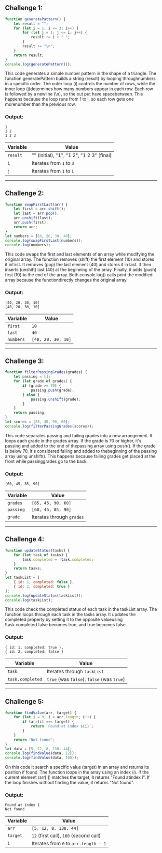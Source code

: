 ## Challenge 1:

```javascript
function generatePattern() {
    let result = "";
    for (let i = 1; i <= 3; i++) {
        for (let j = 1; j <= i; j++) {
            result += j + " ";
        }
        result += "\n";
    }
    return result;
}
console.log(generatePattern());
```
This code generates a simple number pattern in the shape of a triangle. 
The function generatePattern builds a string (result) by looping throughnumbers in a specific order. 
The outer loop (i) controls the number of rows, while the inner loop (j)determines how many numbers appear in each row. 
Each row is followed by a newline (\n), so the out put have spacebetween. 
This happens because the loop runs from 1 to i, so each row gets one morenumber than the previous row.

### Output:
```
1  
1 2  
1 2 3  
```

| Variable | Value                                     |
| -------- | ----------------------------------------- |
| `result` | "" (initial), "1", "1 2", "1 2 3" (final) |
| `i`      | Iterates from `1` to `3`                  |
| `j`      | Iterates from `1` to `i`                  |

---

## Challenge 2:

```javascript
function swapFirstLast(arr) {
    let first = arr.shift();
    let last = arr.pop();
    arr.unshift(last);
    arr.push(first);
    return arr;
}
let numbers = [10, 20, 30, 40];
console.log(swapFirstLast(numbers));
console.log(numbers);
```
This code swaps the first and last elements of an array while modifying the original array.
The function removes (shift) the first element (10) and stores it infirst.
It removes (pop) the last element (40) and stores it in last.
It then inserts (unshift) last (40) at the beginning of the array.
Finally, it adds (push) first (10) to the end of the array.
Both console.log() calls print the modified array because the functiondirectly changes the original array.

### Output:
```
[40, 20, 30, 10]
[40, 20, 30, 10]
```

| Variable  | Value              |
| --------- | ------------------ |
| `first`   | `10`               |
| `last`    | `40`               |
| `numbers` | `[40, 20, 30, 10]` |

---

## Challenge 3:

```javascript
function filterPassingGrades(grades) {
    let passing = [];
    for (let grade of grades) {
        if (grade >= 70) {
            passing.push(grade);
        } else {
            passing.unshift(grade);
        }
    }
    return passing;
}
let scores = [85, 45, 90, 60];
console.log(filterPassingGrades(scores));
```
This code separates passing and failing grades into a new arrangement.
It loops each grade in the grades array.
If the grade is 70 or higher, it's passing and added to the end of thepassing array using push().
If the grade is below 70, it's considered failing and added to thebeginning of the passing array using unshift().
This happens because failing grades get placed at the front while passinggrades go to the back.

### Output:
```
[60, 45, 85, 90]
```

| Variable  | Value                     |
| --------- | ------------------------- |
| `grades`  | `[85, 45, 90, 60]`        |
| `passing` | `[60, 45, 85, 90]`        |
| `grade`   | Iterates through `grades` |

---

## Challenge 4:

```javascript
function updateStatus(tasks) {
    for (let task of tasks) {
        task.completed = !task.completed;
    }
    return tasks;
}
let taskList = [
    { id: 1, completed: false },
    { id: 2, completed: true }
];
console.log(updateStatus(taskList));
console.log(taskList);
```
This code check the completed status of each task in the taskList array.
The function loops through each task in the tasks array.
It updates the completed property by setting it to the opposite valueusing !task.completed.false 
becomes true, and true becomes false.
### Output:
```
{ id: 1, completed: true },
{ id: 2, completed: false }
```

| Variable         | Value                                      |
| ---------------- | ------------------------------------------ |
| `task`           | Iterates through `taskList`                |
| `task.completed` | `true` (was `false`), `false` (was `true`) |

---

## Challenge 5:

```javascript
function findValue(arr, target) {
    for (let i = 0; i < arr.length; i++) {
        if (arr[i] === target) {
            return `Found at index ${i}`;
        }
    }
    return "Not found";
}
let data = [5, 12, 8, 130, 44];
console.log(findValue(data, 12));
console.log(findValue(data, 100));
```
 On this code it search a specific value (target) in an array and returns its position if found.
The function loops in the array using an index (i).
If the current element (arr[i]) matches the target, it returns "Found atindex i".
If the loop finishes without finding the value, it returns "Not found".
### Output:
```
Found at index 1
Not found
```

| Variable | Value                                  |
| -------- | -------------------------------------- |
| `arr`    | `[5, 12, 8, 130, 44]`                  |
| `target` | `12` (first call), `100` (second call) |
| `i`      | Iterates from `0` to `arr.length - 1`  |
